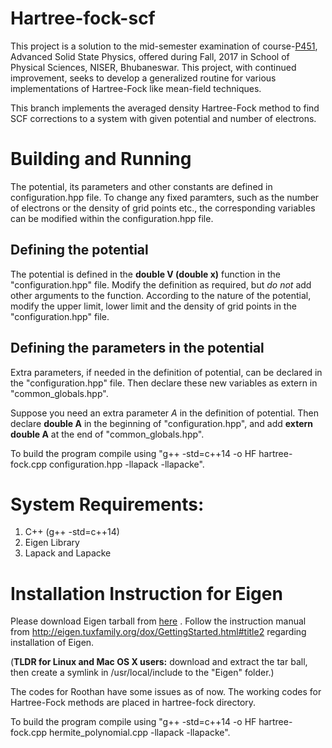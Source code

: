 # Hartree-fock-scf

This project is a solution to the mid-semester examination of course-[P451](http://www.niser.ac.in/sps/course/p451-advanced-solid-state-physics ), Advanced Solid State Physics, offered during Fall, 2017 in School of Physical Sciences, NISER, Bhubaneswar. This project, with continued improvement, seeks to develop a generalized routine for various implementations of Hartree-Fock like mean-field techniques.

This branch implements the averaged density Hartree-Fock method to find SCF corrections to a system with given potential and number of electrons.

# Building and Running

The potential, its parameters and other constants are defined in configuration.hpp file.  To change any fixed paramters, such as the number of electrons or the density of grid points etc., the corresponding variables can be modified within the configuration.hpp file.

## Defining the potential

The potential is defined in the **double V (double x)** function in the "configuration.hpp" file. Modify the definition as required, but _do not_ add other arguments to the function. According to the nature of the potential, modify the upper limit, lower limit and the density of grid points in the "configuration.hpp" file.

## Defining the parameters in the potential
Extra parameters, if needed in the definition of potential,
can be declared in the "configuration.hpp" file. Then declare these new variables as extern in "common_globals.hpp".

Suppose you need an extra parameter *A*  in the definition of potential. Then
declare **double A**  in the beginning of "configuration.hpp", and add **extern double A** at the end of "common_globals.hpp".

To build the program compile using "g++ -std=c++14 -o HF hartree-fock.cpp configuration.hpp -llapack -llapacke".

# System Requirements:
 1. C++ (g++ -std=c++14)
 2. Eigen Library
 3. Lapack and Lapacke


# Installation Instruction for Eigen
Please download Eigen tarball from [here](http://bitbucket.org/eigen/eigen/get/3.3.4.tar.bz2) . Follow the instruction manual from http://eigen.tuxfamily.org/dox/GettingStarted.html#title2 regarding installation of Eigen.

(**TLDR for Linux and Mac OS X users:** download and extract the tar ball, then create a symlink in /usr/local/include to the "Eigen" folder.)

The codes for Roothan have some issues as of now. The working codes for Hartree-Fock methods are placed in hartree-fock directory.

To build the program compile using "g++ -std=c++14 -o HF hartree-fock.cpp hermite_polynomial.cpp -llapack -llapacke".
